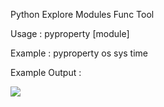 Python Explore Modules Func Tool

Usage   : pyproperty [module]

Example : pyproperty os sys time

Example Output : 

<image src="https://github.com/raifpy/pyproperty/blob/master/up.png">
